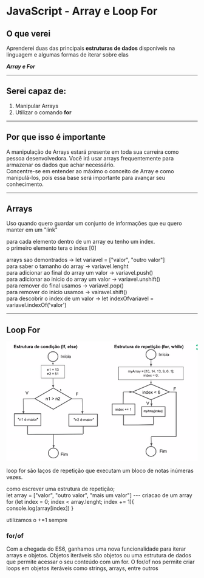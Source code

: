 <h1>JavaScript - Array e Loop For</h1>

<h2>O que verei</h2>

<p>
  Aprenderei duas das principais
  <strong>estruturas de dados </strong> disponíveis na linguagem e algumas
  formas de iterar sobre elas
</p>

<p>
  <em><strong> Array e For</strong></em>
</p>

<hr />

<h2>Serei capaz de:</h2>

<ol>
  <li>Manipular Arrays</li>
  <li>Utilizar o comando <strong>for</strong></li>
</ol>

<hr />

<h2>Por que isso é importante</h2>

<p>
  A manipulação de Arrays estará presente em toda sua carreira como pessoa
  desenvolvedora. Você irá usar arrays frequentemente para armazenar os dados
  que achar necessário. <br />
  Concentre-se em entender ao máximo o conceito de Array e como manipulá-los,
  pois essa base será importante para avançar seu conhecimento.
</p>

<hr />

<h2>Arrays</h2>

<p>
  Uso quando quero guardar um conjunto de informações que eu quero manter em um
  "link"
</p>

<p>
  para cada elemento dentro de um array eu tenho um index.
  <br />
  o primeiro elemento tera o index [0]
  <br />
</p>

<p>
  arrays sao demontrados -> let variavel = ["valor", "outro valor"] <br />
  para saber o tamanho do array -> variavel.lenght <br />
  para adicionar ao final do array um valor -> variavel.push()<br />
  para adicionar ao inicio do array um valor -> variavel.unshift()<br />
  para remover do final usamos -> variavel.pop()<br />
  para remover do inicio usamos -> vairavel.shift()<br />
  para descobrir o index de um valor -> let indexOfvariavel =
  variavel.indexOf('valor')
</p>

<hr />

<h2>Loop For</h2>

<img src="img/Captura de tela de 2022-06-22 16-29-17.png" alt="diferenca entre loop e condicao">

<p>
  loop for são laços de repetição que executam um bloco de notas inúmeras vezes.
  <br />

  como escrever uma estrutura de repetição; <br />
  let array = ["valor", "outro valor", "mais um valor"] --- criacao de um array
  for (let index = 0; index < array.lenght; index += 1){
  console.log(array[index]) } <br />

  utilizamos o +=1 sempre <br />
</p>

<h3>for/of</h3>

<p>
  Com a chegada do ES6, ganhamos uma nova funcionalidade para iterar arrays e
  objetos. Objetos iteráveis são objetos ou uma estrutura de dados que permite
  acessar o seu conteúdo com um for. O for/of nos permite criar loops em objetos
  iteráveis como strings, arrays, entre outros
</p>
